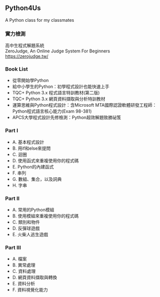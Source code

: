 ## Python4Us
A Python class for my classmates

### 實力檢測
高中生程式解題系統   
ZeroJudge, An Online Judge System For Beginners   
https://zerojudge.tw/

### Book List
- 從零開始學Python
- 給中小學生的Python：初學程式設計也能快速上手
- TQC+ Python 3.x 程式語言特訓教材(第二版)
- TQC+ Python 3.x 網頁資料擷取與分析特訓教材
- 運算思維與Python程式設計：含Microsoft MTA國際認證軟體研發工程師：Python程式語言核心能力(Exam 98-381)
- APCS大學程式設計先修檢測：Python超效解題致勝祕笈

### Part I
- A. 基本程式設計
- B. 用if和else來提問
- C. 迴圈
- D. 使用函式來重複使用你的程式碼
- E. Python的內建函式
- F. 串列
- G. 數組、集合，以及詞典
- H. 字串

### Part II
- A. 常用的Python模組
- B. 使用模組來重複使用你的程式碼
- C. 類別和物件
- D. 反彈球遊戲
- E. 火柴人逃生遊戲

### Part III
- A. 檔案
- B. 異常處理
- C. 資料處理
- D. 網頁資料擷取與轉換
- E. 資料分析
- F. 資料視覺化能力
